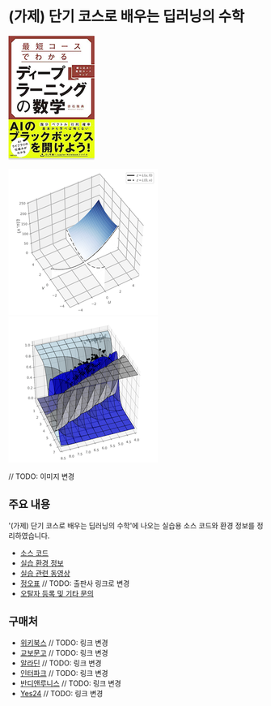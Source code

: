 # (가제) 단기 코스로 배우는 딥러닝의 수학
![표지](images/hyoshi.png)

![fig04-04](images/fig04-04.png) ![fig09-22](images/fig09-22.png) 

// TODO: 이미지 변경

## 주요 내용
'(가제) 단기 코스로 배우는 딥러닝의 수학'에 나오는 실습용 소스 코드와 환경 정보를 정리하였습니다.

* [소스 코드](notebooks.md)
* [실습 환경 정보](notebook-ref.md)
* [실습 관련 동영상](animations.md)
* [정오표](errors.md) // TODO: 출판사 링크로 변경
* [오탈자 등록 및 기타 문의](https://wikibook.co.kr/support/contact/)

## 구매처

* [위키북스](https://www.amazon.co.jp/dp/4296102508/) // TODO: 링크 변경
* [교보문고](https://www.amazon.co.jp/dp/4296102508/) // TODO: 링크 변경
* [알라딘](https://www.amazon.co.jp/dp/4296102508/) // TODO: 링크 변경
* [인터파크](https://www.amazon.co.jp/dp/4296102508/) // TODO: 링크 변경
* [반디앤루니스](https://www.amazon.co.jp/dp/4296102508/) // TODO: 링크 변경
* [Yes24](https://www.amazon.co.jp/dp/4296102508/) // TODO: 링크 변경
